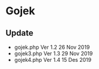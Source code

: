 # Gojek
 
## Update
 * gojek.php Ver 1.2 26 Nov 2019
 * gojek3.php Ver 1.3 29 Nov 2019
 * gojek4.php Ver 1.4 15 Des 2019
